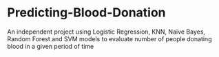 # Predicting-Blood-Donation
An independent project using Logistic Regression, KNN, Naïve Bayes, Random Forest and SVM models to evaluate number of people donating blood in a given period of time
